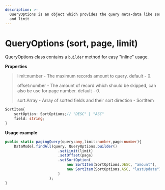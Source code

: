 ```yaml
---
description: >-
  QueryOptions is an object which provides the query meta-data like sort, offset
  and limit
---
```


# QueryOptions \(sort, page, limit\)

QueryOptions class contains a `builder` method for easy "inline" usage.

**Properties**

> limit:number - The maximum records amount to query. default - 0.
>
> offset:number - The amount of record which should be skipped, can also be use for page number. default - 0.
>
> sort:Array - Array of sorted fields and their sort direction - SortItem

```typescript
SortItem{
    sortOption: SortOptions;// "DESC" | "ASC"
    field: string;
}
```

**Usage example**

```typescript
public static pagingQuery(query:any,limit:number,page:number){
    DataModel.findAll(query, QueryOptions.builder()
                        .setLimit(limit)
                        .setOffset(page)
                        .setSortOption(
                            new SortItem(SortOptions.DESC, "amount"),
                            new SortItem(SortOptions.ASC, "lastUpdate")
                        )
                    );
}
```

